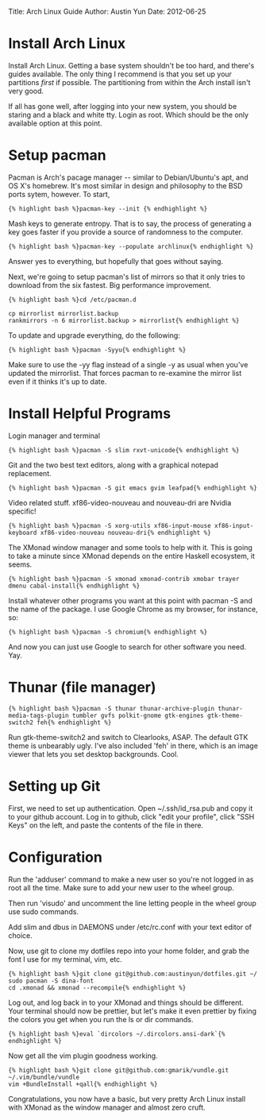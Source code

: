 Title: Arch Linux Guide
Author: Austin Yun
Date: 2012-06-25

Install Arch Linux
==================
Install Arch Linux. Getting a base system shouldn't be too hard, and there's
guides available. The only thing I recommend is that you set up your partitions
_first_ if possible. The partitioning from within the Arch install isn't very
good.

If all has gone well, after logging into your new system, you should be staring
and a black and white tty. Login as root. Which should be the only available
option at this point.

Setup pacman
============
Pacman is Arch's pacage manager -- similar to Debian/Ubuntu's apt, and OS X's
homebrew. It's most similar in design and philosophy to the BSD ports sytem,
however. To start,

    {% highlight bash %}pacman-key --init {% endhighlight %}

Mash keys to generate entropy. That is to say, the process of generating a key
goes faster if you provide a source of randomness to the computer.

    {% highlight bash %}pacman-key --populate archlinux{% endhighlight %}

Answer yes to everything, but hopefully that goes without saying.

Next, we're going to setup pacman's list of mirrors so that it only tries to
download from the six fastest. Big performance improvement.

    {% highlight bash %}cd /etc/pacman.d

    cp mirrorlist mirrorlist.backup
    rankmirrors -n 6 mirrorlist.backup > mirrorlist{% endhighlight %}

To update and upgrade everything, do the following:

    {% highlight bash %}pacman -Syyu{% endhighlight %}

Make sure to use the -yy flag instead of a single -y as usual when you've
updated the mirrorlist. That forces pacman to re-examine the mirror list even if
it thinks it's up to date.

Install Helpful Programs
========================
Login manager and terminal

    {% highlight bash %}pacman -S slim rxvt-unicode{% endhighlight %}

Git and the two best text editors, along with a graphical notepad replacement.

    {% highlight bash %}pacman -S git emacs gvim leafpad{% endhighlight %}

Video related stuff. xf86-video-nouveau and nouveau-dri are Nvidia specific!

    {% highlight bash %}pacman -S xorg-utils xf86-input-mouse xf86-input-keyboard xf86-video-nouveau nouveau-dri{% endhighlight %}

The XMonad window manager and some tools to help with it. This is going to take
a minute since XMonad depends on the entire Haskell ecosystem, it seems.

    {% highlight bash %}pacman -S xmonad xmonad-contrib xmobar trayer dmenu cabal-install{% endhighlight %}

Install whatever other programs you want at this point with pacman -S and the
name of the package. I use Google Chrome as my browser, for instance, so:

    {% highlight bash %}pacman -S chromium{% endhighlight %}

And now you can just use Google to search for other software you need. Yay.

Thunar (file manager)
=====================
    {% highlight bash %}pacman -S thunar thunar-archive-plugin thunar-media-tags-plugin tumbler gvfs polkit-gnome gtk-engines gtk-theme-switch2 feh{% endhighlight %}

Run gtk-theme-switch2 and switch to Clearlooks, ASAP. The default GTK theme is
unbearably ugly. I've also included 'feh' in there, which is an image viewer
that lets you set desktop backgrounds. Cool.

Setting up Git
==============
First, we need to set up authentication. Open ~/.ssh/id\_rsa.pub and copy it to
your github account. Log in to github, click "edit your profile", click "SSH
Keys" on the left, and paste the contents of the file in there.

Configuration
=============
Run the 'adduser' command to make a new user so you're not logged in as root all
the time. Make sure to add your new user to the wheel group.

Then run 'visudo' and uncomment the line letting people in the wheel group use
sudo commands.

Add slim and dbus in DAEMONS under /etc/rc.conf with your text editor of choice.

Now, use git to clone my dotfiles repo into your home folder, and grab the font
I use for my terminal, vim, etc.

    {% highlight bash %}git clone git@github.com:austinyun/dotfiles.git ~/
    sudo pacman -S dina-font
    cd .xmonad && xmonad --recompile{% endhighlight %}

Log out, and log back in to your XMonad and things should be different. Your
terminal should now be prettier, but let's make it even prettier by fixing the
colors you get when you run the ls or dir commands.

    {% highlight bash %}eval `dircolors ~/.dircolors.ansi-dark`{% endhighlight %}

Now get all the vim plugin goodness working.

    {% highlight bash %}git clone git@github.com:gmarik/vundle.git ~/.vim/bundle/vundle
    vim +BundleInstall +qall{% endhighlight %}

Congratulations, you now have a basic, but very pretty Arch Linux install with
XMonad as the window manager and almost zero cruft.
